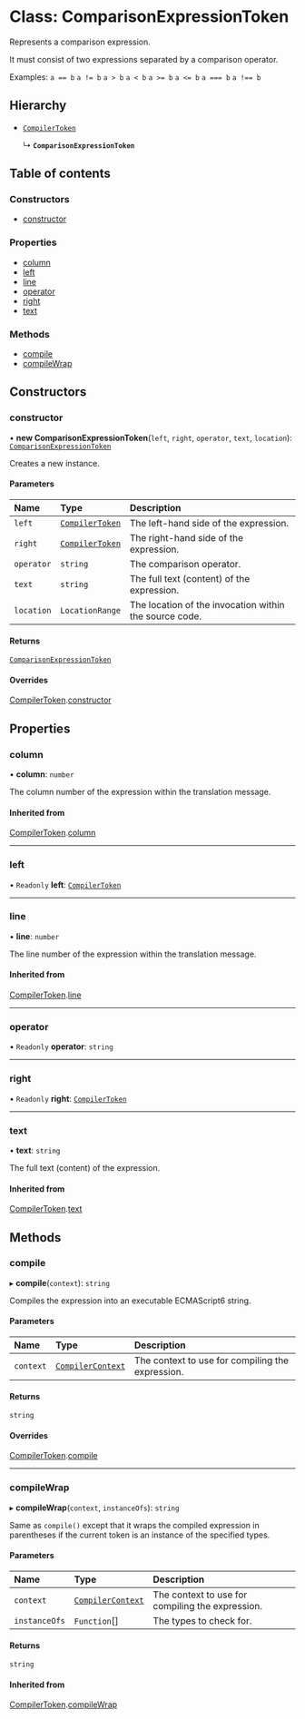 # Class: ComparisonExpressionToken

Represents a comparison expression.

It must consist of two expressions separated by a comparison operator.

Examples:
`a == b`
`a != b`
`a > b`
`a < b`
`a >= b`
`a <= b`
`a === b`
`a !== b`

## Hierarchy

- [`CompilerToken`](CompilerToken.md)

  ↳ **`ComparisonExpressionToken`**

## Table of contents

### Constructors

- [constructor](ComparisonExpressionToken.md#constructor)

### Properties

- [column](ComparisonExpressionToken.md#column)
- [left](ComparisonExpressionToken.md#left)
- [line](ComparisonExpressionToken.md#line)
- [operator](ComparisonExpressionToken.md#operator)
- [right](ComparisonExpressionToken.md#right)
- [text](ComparisonExpressionToken.md#text)

### Methods

- [compile](ComparisonExpressionToken.md#compile)
- [compileWrap](ComparisonExpressionToken.md#compilewrap)

## Constructors

### constructor

• **new ComparisonExpressionToken**(`left`, `right`, `operator`, `text`, `location`): [`ComparisonExpressionToken`](ComparisonExpressionToken.md)

Creates a new instance.

#### Parameters

| Name | Type | Description |
| :------ | :------ | :------ |
| `left` | [`CompilerToken`](CompilerToken.md) | The left-hand side of the expression. |
| `right` | [`CompilerToken`](CompilerToken.md) | The right-hand side of the expression. |
| `operator` | `string` | The comparison operator. |
| `text` | `string` | The full text (content) of the expression. |
| `location` | `LocationRange` | The location of the invocation within the source code. |

#### Returns

[`ComparisonExpressionToken`](ComparisonExpressionToken.md)

#### Overrides

[CompilerToken](CompilerToken.md).[constructor](CompilerToken.md#constructor)

## Properties

### column

• **column**: `number`

The column number of the expression within the translation message.

#### Inherited from

[CompilerToken](CompilerToken.md).[column](CompilerToken.md#column)

___

### left

• `Readonly` **left**: [`CompilerToken`](CompilerToken.md)

___

### line

• **line**: `number`

The line number of the expression within the translation message.

#### Inherited from

[CompilerToken](CompilerToken.md).[line](CompilerToken.md#line)

___

### operator

• `Readonly` **operator**: `string`

___

### right

• `Readonly` **right**: [`CompilerToken`](CompilerToken.md)

___

### text

• **text**: `string`

The full text (content) of the expression.

#### Inherited from

[CompilerToken](CompilerToken.md).[text](CompilerToken.md#text)

## Methods

### compile

▸ **compile**(`context`): `string`

Compiles the expression into an executable ECMAScript6 string.

#### Parameters

| Name | Type | Description |
| :------ | :------ | :------ |
| `context` | [`CompilerContext`](CompilerContext.md) | The context to use for compiling the expression. |

#### Returns

`string`

#### Overrides

[CompilerToken](CompilerToken.md).[compile](CompilerToken.md#compile)

___

### compileWrap

▸ **compileWrap**(`context`, `instanceOfs`): `string`

Same as `compile()` except that it wraps the compiled expression in parentheses if the current token is an
instance of the specified types.

#### Parameters

| Name | Type | Description |
| :------ | :------ | :------ |
| `context` | [`CompilerContext`](CompilerContext.md) | The context to use for compiling the expression. |
| `instanceOfs` | `Function`[] | The types to check for. |

#### Returns

`string`

#### Inherited from

[CompilerToken](CompilerToken.md).[compileWrap](CompilerToken.md#compilewrap)
